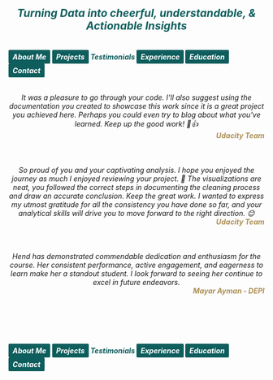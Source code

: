 ## ***<center><span style="color:#0e5e5d">Turning Data into cheerful, understandable, & Actionable Insights</span></center>***
<br>
<strong><em>
<a href="https://hend-a-ghafour.github.io" style="display:inline-block; padding:5px 8px; color:white; background-color:#0e5e5d; text-align:center; text-decoration:none; border-radius:2px;"> About Me </a>
<a href="https://hend-a-ghafour.github.io/Projects" style="display:inline-block; padding:5px 8px; color:white; background-color:#0e5e5d; text-align:center; text-decoration:none; border-radius:2px;">Projects</a>
<span style="color:#0e5e5d"> Testimonials </span>
<a href="https://hend-a-ghafour.github.io/Experience" style="display:inline-block; padding:5px 8px; color:white; background-color:#0e5e5d; text-align:center; text-decoration:none; border-radius:2px;"> Experience </a>
<a href="https://hend-a-ghafour.github.io/Certifications" style="display:inline-block; padding:5px 8px; color:white; background-color:#0e5e5d; text-align:center; text-decoration:none; border-radius:2px;"> Education </a>
<a href="https://hend-a-ghafour.github.io/Contact" style="display:inline-block; padding:5px 8px; color:white; background-color:#0e5e5d; text-align:center; text-decoration:none; border-radius:2px;"> Contact </a>
</em></strong>
<br><br>
<p >
  <center>
  <em>  
It was a pleasure to go through your code. I'll also suggest using the documentation you created to showcase this work since it is a great project you achieved here. Perhaps you could even try to blog about what you've learned. Keep up the good work! 🙂👍
<strong><div align="right"><span style="color:#ac9055">Udacity Team</span></div></strong>
  <br><br><br>
So proud of you and your captivating analysis. I hope you enjoyed the journey as much I enjoyed reviewing your project. 👏
The visualizations are neat, you followed the correct steps in documenting the cleaning process and draw an accurate conclusion. Keep the great work.
I wanted to express my utmost gratitude for all the consistency you have done so far, and your analytical skills will drive you to move forward to the right direction. 😊
<strong><div align="right"><span style="color:#ac9055">Udacity Team</span></div></strong>
 <br><br><br>
Hend has demonstrated commendable dedication and enthusiasm for the course. Her consistent performance, active engagement, and eagerness to learn make her a standout student. I look forward to seeing her continue to excel in future endeavors.
<strong><div align="right"><span style="color:#ac9055">Mayar Ayman - DEPI</span></div></strong>
  </em>
  </center> 
</p>
<br><br><br><br>

<strong><em>
<a href="https://hend-a-ghafour.github.io" style="display:inline-block; padding:5px 8px; color:white; background-color:#0e5e5d; text-align:center; text-decoration:none; border-radius:2px;"> About Me </a>
<a href="https://hend-a-ghafour.github.io/Projects" style="display:inline-block; padding:5px 8px; color:white; background-color:#0e5e5d; text-align:center; text-decoration:none; border-radius:2px;">Projects</a>
<span style="color:#0e5e5d"> Testimonials </span>
<a href="https://hend-a-ghafour.github.io/Experience" style="display:inline-block; padding:5px 8px; color:white; background-color:#0e5e5d; text-align:center; text-decoration:none; border-radius:2px;"> Experience </a>
<a href="https://hend-a-ghafour.github.io/Certifications" style="display:inline-block; padding:5px 8px; color:white; background-color:#0e5e5d; text-align:center; text-decoration:none; border-radius:2px;"> Education </a>
<a href="https://hend-a-ghafour.github.io/Contact" style="display:inline-block; padding:5px 8px; color:white; background-color:#0e5e5d; text-align:center; text-decoration:none; border-radius:2px;"> Contact </a>
</em></strong>
